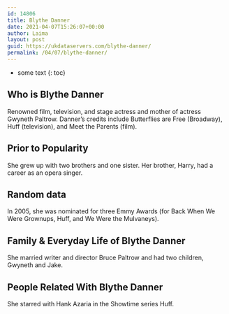 ```yaml
---
id: 14806
title: Blythe Danner
date: 2021-04-07T15:26:07+00:00
author: Laima
layout: post
guid: https://ukdataservers.com/blythe-danner/
permalink: /04/07/blythe-danner/
---
```


* some text
{: toc}


## Who is Blythe Danner
                  
                  
                  
Renowned film, television, and stage actress and mother of actress Gwyneth Paltrow. Danner&#8217;s credits include Butterflies are Free (Broadway), Huff (television), and Meet the Parents (film).
                  
              
            
              
            
                
                
                
## Prior to Popularity
                  
                  
                  
She grew up with two brothers and one sister. Her brother, Harry, had a career as an opera singer.
                  
              
            
              
            
                
                
                
## Random data
                  
                  
                  
In 2005, she was nominated for three Emmy Awards (for Back When We Were Grownups, Huff, and We Were the Mulvaneys).
                  
              
            
              
            
                
                
                
## Family & Everyday Life of Blythe Danner
                  
                  
                  
She married writer and director Bruce Paltrow and had two children, Gwyneth and Jake.
                  
              
            
              
            
                
                
                
## People Related With Blythe Danner
                  
                  
                  
She starred with Hank Azaria in the Showtime series Huff.
                  
              
            
              
            
                
              
            
              
              
            
            
              
            
          
          
          